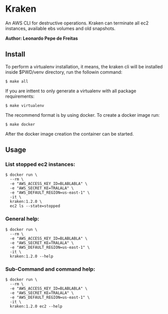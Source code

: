 # Kraken

An AWS CLI for destructive operations. Kraken can terminate all ec2 instances, available ebs volumes and old snapshots.

**Author: Leonardo Pepe de Freitas**

## Install

To perform a virtualenv installation, it means, the kraken cli will be installed inside $PWD/venv directory, run the followin command:

```
$ make all
```

If you are inttent to only generate a virtualenv with all package requirements:

```
$ make virtualenv
```

The recommend format is by using docker. To create a docker image run:

```
$ make docker
```

After the docker image creation the container can be started.

## Usage

### List stopped ec2 instances:

```
$ docker run \
  --rm \
  -e "AWS_ACCESS_KEY_ID=BLABLABLA" \
  -e "AWS_SECRET_KE=TRALALA" \
  -e "AWS_DEFAULT_REGION=us-east-1" \
  -it \
  kraken:1.2.0 \
  ec2 ls --state=stopped
```

### General help:

```
$ docker run \
  --rm \
  -e "AWS_ACCESS_KEY_ID=BLABLABLA" \
  -e "AWS_SECRET_KE=TRALALA" \
  -e "AWS_DEFAULT_REGION=us-east-1" \
  -it \
  kraken:1.2.0 --help
```

### Sub-Command and command help:

```
$ docker run \
  --rm \
  -e "AWS_ACCESS_KEY_ID=BLABLABLA" \
  -e "AWS_SECRET_KE=TRALALA" \
  -e "AWS_DEFAULT_REGION=us-east-1" \
  -it \
  kraken:1.2.0 ec2 --help
```